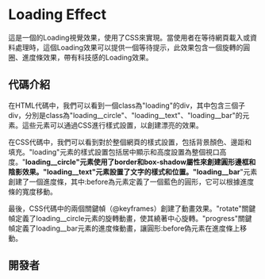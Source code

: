 # __Loading Effect__
這是一個的Loading視覺效果，使用了CSS來實現。當使用者在等待網頁載入或資料處理時，這個Loading效果可以提供一個等待提示，此效果包含一個旋轉的圓圈、進度條效果，帶有科技感的Loading效果。

## __代碼介紹__
在HTML代碼中，我們可以看到一個class為"loading"的div，其中包含三個子div，分別是class為"loading__circle"、"loading__text"、"loading__bar"的元素。這些元素可以通過CSS進行樣式設置，以創建漂亮的效果。

在CSS代碼中，我們可以看到對於整個網頁的樣式設置，包括背景顏色、邊距和填充。"loading"元素的樣式設置包括居中顯示和高度設置為整個視口高度。"__loading__circle"元素使用了border和box-shadow屬性來創建圓形邊框和陰影效果。"loading__text"元素設置了文字的樣式和位置。"loading__bar__"元素創建了一個進度條，其中:before為元素定義了一個藍色的圓形，它可以根據進度條的寬度移動。

最後，CSS代碼中的兩個關鍵幀（@keyframes）創建了動畫效果。"rotate"關鍵幀定義了loading__circle元素的旋轉動畫，使其繞著中心旋轉。"progress"關鍵幀定義了loading__bar元素的進度條動畫，讓圓形:before偽元素在進度條上移動。

## __開發者__